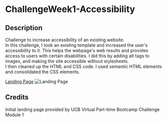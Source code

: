 # ChallengeWeek1-Accessibility

## Description
Challenge to increase accessibility of an existing website.  
In this challenge, I took an existing template and increased the user's accessibility to it. This helps the webpage's web results and provides access to users with certain disabilities. I did this by adding alt tags to images, and making the site accessible without stylesheets.  
I then cleaned up the HTML and CSS code. I used semantic HTML elements and consolidated the CSS elements.

[Landing Page](https://cleffy.github.io/ChallengeWeek1-Accessibility/)
![Landing Page](/assets/images/codeRefractory_LandingPage.png)
## Credits
Initial landing page provided by UCB Virtual Part-time Bootcamp Challenge Module 1
